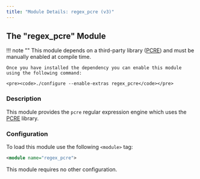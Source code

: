 ```yaml
---
title: "Module Details: regex_pcre (v3)"
---
```


## The "regex_pcre" Module

!!! note ""
    This module depends on a third-party library ([PCRE](https://www.pcre.org)) and must be manually enabled at compile time.

    Once you have installed the dependency you can enable this module using the following command:

    <pre><code>./configure --enable-extras regex_pcre</code></pre>

### Description

This module provides the `pcre` regular expression engine which uses the [PCRE](https://www.pcre.org) library.

### Configuration

To load this module use the following `<module>` tag:

```xml
<module name="regex_pcre">
```

This module requires no other configuration.
